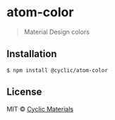 # atom-color

> Material Design colors

## Installation

```shell
$ npm install @cyclic/atom-color
```

## License

MIT © [Cyclic Materials](http://github.com/CyclicMaterials)
